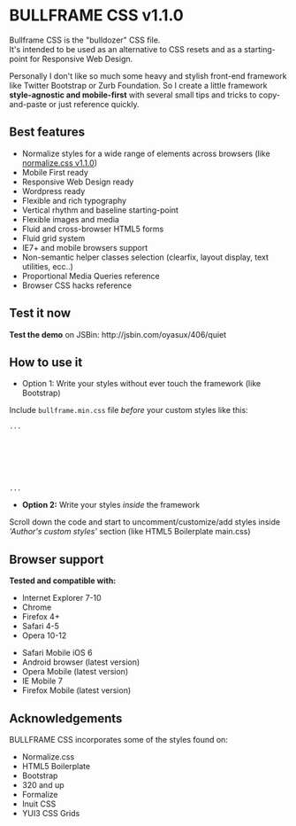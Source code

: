 <h1>BULLFRAME CSS v1.1.0</h1>
<p>Bullframe CSS is the "bulldozer" CSS file.<br>
It's intended to be used as an alternative to CSS resets and as a starting-point for Responsive Web Design.</p>
<p>Personally I don't like so much some heavy and stylish front-end framework like Twitter Bootstrap or Zurb Foundation. So I create a little framework <b>style-agnostic and mobile-first</b> with several small tips and tricks to copy-and-paste or just reference quickly.


<h2>Best features</h2>
<ul>
  <li>Normalize styles for a wide range of elements across browsers (like 
  <a href="https://github.com/necolas/normalize.css/tree/v1.1.0">normalize.css v1.1.0</a>)</li>
  <li>Mobile First ready</li>
  <li>Responsive Web Design ready</li>
  <li>Wordpress ready</li>
  <li>Flexible and rich typography</li>
  <li>Vertical rhythm and baseline starting-point</li>
  <li>Flexible images and media</li>
  <li>Fluid and cross-browser HTML5 forms</li>
  <li>Fluid grid system</li>
  <li>IE7+ and mobile browsers support</li>
  <li>Non-semantic helper classes selection (clearfix, layout display, text utilities, ecc..)</li>
  <li>Proportional Media Queries reference</li>
  <li>Browser CSS hacks reference</li>
</ul>


<h2>Test it now</h2>
<p><b>Test the demo</b> on JSBin: http://jsbin.com/oyasux/406/quiet</p>


<h2>How to use it</h2>
<ul>
  <li>Option 1: 
    Write your styles without ever touch the framework (like Bootstrap)</li>
</ul>
<p>Include <code>bullframe.min.css</code> file <i>before</i> your custom styles 
like this:</p>
<code>...
<head>
  <meta charset="utf-8">
  <title>Your title</title>
  <meta name="viewport" content="width=device-width, initial-scale=1.0">
  <link rel="stylesheet" src="bullframe.min.css">
  <link rel="stylesheet" src="your-styles.css">
</head>
...</code>
<ul>
  <li><b>Option 2:</b>
    Write your styles <i>inside</i> the framework</li>
</ul>
<p>Scroll down the code and start to uncomment/customize/add styles inside
<i>'Author's custom styles'</i> section (like HTML5 Boilerplate main.css)</p>


<h2>Browser support</h2>
<b>Tested and compatible with:</b>
<ul>
  <li>Internet Explorer 7-10</li>
  <li>Chrome</li>
  <li>Firefox 4+</li>
  <li>Safari 4-5</li>
  <li>Opera 10-12</li>
</ul>
<ul>
  <li>Safari Mobile iOS 6</li>
  <li>Android browser (latest version)</li>
  <li>Opera Mobile (latest version)</li>
  <li>IE Mobile 7</li>
  <li>Firefox Mobile (latest version)</li>
</ul>


<h2>Acknowledgements</h2>
BULLFRAME CSS incorporates some of the styles found on:
<ul>
  <li>Normalize.css</li>
  <li>HTML5 Boilerplate</li>
  <li>Bootstrap</li>
  <li>320 and up</li>
  <li>Formalize</li>
  <li>Inuit CSS</li>
  <li>YUI3 CSS Grids</li>
</ul>
